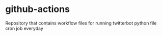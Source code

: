 # github-actions
Repository that contains workflow files for running twitterbot python file cron job everyday
